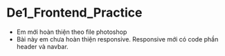 # De1_Frontend_Practice
- Em mới hoàn thiện theo file photoshop
- Bài này em chưa hoàn thiện responsive. Responsive mới có code phần header và navbar. 
